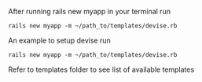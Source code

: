 After running rails new myapp in your terminal run
```
rails new myapp -m ~/path_to/templates/devise.rb
```

An example to setup devise run
```
rails new myapp -m ~/path_to/templates/devise.rb
```

Refer to templates folder to see list of available templates

